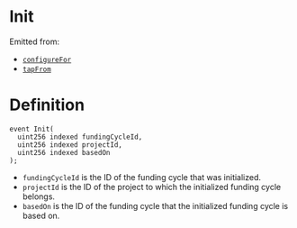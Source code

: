 # Init

Emitted from:

* [`configureFor`](../../jbsplitsstore/write/set.md)
* [`tapFrom`](../write/tapfrom.md)

# Definition

```solidity
event Init(
  uint256 indexed fundingCycleId,
  uint256 indexed projectId,
  uint256 indexed basedOn
);
```

* `fundingCycleId` is the ID of the funding cycle that was initialized.
* `projectId` is the ID of the project to which the initialized funding cycle belongs.
* `basedOn` is the ID of the funding cycle that the initialized funding cycle is based on.
